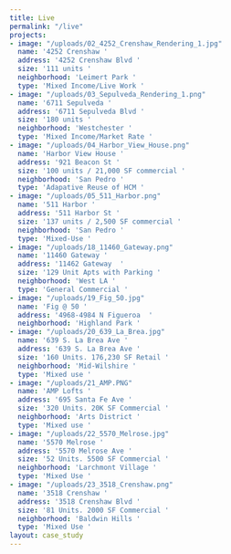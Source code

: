 ```yaml
---
title: Live
permalink: "/live"
projects:
- image: "/uploads/02_4252_Crenshaw_Rendering_1.jpg"
  name: '4252 Crenshaw '
  address: '4252 Crenshaw Blvd '
  size: '111 units '
  neighborhood: 'Leimert Park '
  type: 'Mixed Income/Live Work '
- image: "/uploads/03_Sepulveda_Rendering_1.png"
  name: '6711 Sepulveda '
  address: '6711 Sepulveda Blvd '
  size: '180 units '
  neighborhood: 'Westchester '
  type: 'Mixed Income/Market Rate '
- image: "/uploads/04_Harbor_View_House.png"
  name: 'Harbor View House '
  address: '921 Beacon St '
  size: '100 units / 21,000 SF commercial '
  neighborhood: 'San Pedro '
  type: 'Adapative Reuse of HCM '
- image: "/uploads/05_511_Harbor.png"
  name: '511 Harbor '
  address: '511 Harbor St '
  size: '137 units / 2,500 SF commercial '
  neighborhood: 'San Pedro '
  type: 'Mixed-Use '
- image: "/uploads/18_11460_Gateway.png"
  name: '11460 Gateway '
  address: '11462 Gateway  '
  size: '129 Unit Apts with Parking '
  neighborhood: 'West LA '
  type: 'General Commercial '
- image: "/uploads/19_Fig_50.jpg"
  name: 'Fig @ 50 '
  address: '4968-4984 N Figueroa  '
  neighborhood: 'Highland Park '
- image: "/uploads/20_639_La_Brea.jpg"
  name: '639 S. La Brea Ave '
  address: '639 S. La Brea Ave '
  size: '160 Units. 176,230 SF Retail '
  neighborhood: 'Mid-Wilshire '
  type: 'Mixed use '
- image: "/uploads/21_AMP.PNG"
  name: 'AMP Lofts '
  address: '695 Santa Fe Ave '
  size: '320 Units. 20K SF Commercial '
  neighborhood: 'Arts District '
  type: 'Mixed use '
- image: "/uploads/22_5570_Melrose.jpg"
  name: '5570 Melrose '
  address: '5570 Melrose Ave '
  size: '52 Units. 5500 SF Commercial '
  neighborhood: 'Larchmont Village '
  type: 'Mixed Use '
- image: "/uploads/23_3518_Crenshaw.png"
  name: '3518 Crenshaw '
  address: '3518 Crenshaw Blvd '
  size: '81 Units. 2000 SF Commercial '
  neighborhood: 'Baldwin Hills '
  type: 'Mixed Use '
layout: case_study
---
```

